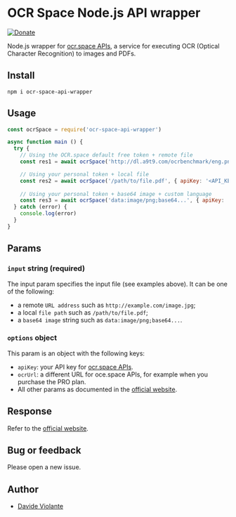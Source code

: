 # OCR Space Node.js API wrapper
 [![Donate](https://img.shields.io/badge/paypal-donate-179BD7.svg)](https://www.paypal.me/dviolante)
 
Node.js wrapper for [ocr.space APIs](https://ocr.space/ocrapi), a service for executing OCR (Optical Character Recognition) to images and PDFs.

## Install
`npm i ocr-space-api-wrapper`

## Usage
```js
const ocrSpace = require('ocr-space-api-wrapper')

async function main () {
  try {
    // Using the OCR.space default free token + remote file
    const res1 = await ocrSpace('http://dl.a9t9.com/ocrbenchmark/eng.png')

    // Using your personal token + local file
    const res2 = await ocrSpace('/path/to/file.pdf', { apiKey: '<API_KEY_HERE>' })
    
    // Using your personal token + base64 image + custom language
    const res3 = await ocrSpace('data:image/png;base64...', { apiKey: '<API_KEY_HERE>', language: 'ita' })
  } catch (error) {
    console.log(error)
  }
}
```

## Params
### `input` string (required)
The input param specifies the input file (see examples above). It can be one of the following:
 - a remote `URL address` such as `http://example.com/image.jpg`;
 - a local `file path` such as `/path/to/file.pdf`;
 - a `base64 image` string such as `data:image/png;base64...`.

### `options` object
This param is an object with the following keys:
- `apiKey`: your API key for [ocr.space APIs](https://ocr.space/ocrapi). 
- `ocrUrl`: a different URL for oce.space APIs, for example when you purchase the PRO plan.
- All other params as documented in the [official website](https://ocr.space/OCRAPI#PostParameters).

## Response
Refer to the [official website](https://ocr.space/OCRAPI#Response).

## Bug or feedback
Please open a new issue.

## Author
- [Davide Violante](https://github.com/DavideViolante)
